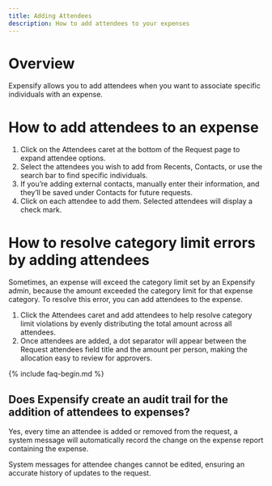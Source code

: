 ```yaml
---
title: Adding Attendees
description: How to add attendees to your expenses 
---
```

<!-- The lines above are required by Jekyll to process the .md file -->

# Overview

Expensify allows you to add attendees when you want to associate specific individuals with an expense. 

# How to add attendees to an expense

1. Click on the Attendees caret at the bottom of the Request page to expand attendee options.
2. Select the attendees you wish to add from Recents, Contacts, or use the search bar to find specific individuals.
3. If you’re adding external contacts, manually enter their information, and they’ll be saved under Contacts for future requests.
4. Click on each attendee to add them. Selected attendees will display a check mark.

# How to resolve category limit errors by adding attendees

Sometimes, an expense will exceed the category limit set by an Expensify admin, because the amount exceeded the category limit for that expense category. To resolve this error, you can add attendees to the expense.

1. Click the Attendees caret and add attendees to help resolve category limit violations by evenly distributing the total amount across all attendees.
2. Once attendees are added, a dot separator will appear between the Request attendees field title and the amount per person, making the allocation easy to review for approvers.

{% include faq-begin.md %}

## Does Expensify create an audit trail for the addition of attendees to expenses?

Yes, every time an attendee is added or removed from the request, a system message will automatically record the change on the expense report containing the expense.

System messages for attendee changes cannot be edited, ensuring an accurate history of updates to the request.

